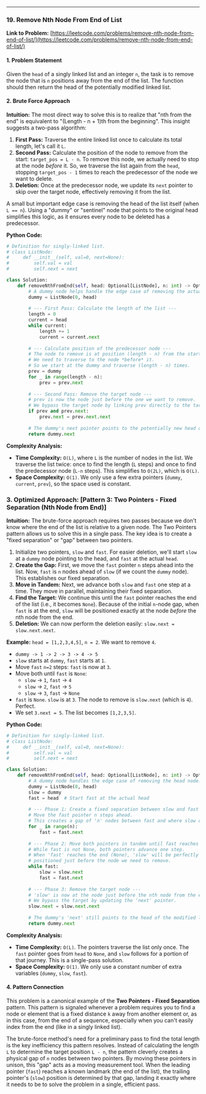 ---
### **19. Remove Nth Node From End of List**
**Link to Problem:** [https://leetcode.com/problems/remove-nth-node-from-end-of-list/](https://leetcode.com/problems/remove-nth-node-from-end-of-list/)

#### **1. Problem Statement**
Given the `head` of a singly linked list and an integer `n`, the task is to remove the node that is `n` positions away from the end of the list. The function should then return the head of the potentially modified linked list.

#### **2. Brute Force Approach**
**Intuition:**
The most direct way to solve this is to realize that "nth from the end" is equivalent to "(Length - n + 1)th from the beginning". This insight suggests a two-pass algorithm:

1.  **First Pass:** Traverse the entire linked list once to calculate its total length, let's call it `L`.
2.  **Second Pass:** Calculate the position of the node to remove from the start: `target_pos = L - n`. To remove this node, we actually need to stop at the node *before* it. So, we traverse the list again from the `head`, stopping `target_pos - 1` times to reach the predecessor of the node we want to delete.
3.  **Deletion:** Once at the predecessor node, we update its `next` pointer to skip over the target node, effectively removing it from the list.

A small but important edge case is removing the head of the list itself (when `L == n`). Using a "dummy" or "sentinel" node that points to the original head simplifies this logic, as it ensures every node to be deleted has a predecessor.

**Python Code:**
```python
# Definition for singly-linked list.
# class ListNode:
#     def __init__(self, val=0, next=None):
#         self.val = val
#         self.next = next

class Solution:
    def removeNthFromEnd(self, head: Optional[ListNode], n: int) -> Optional[ListNode]:
        # A dummy node helps handle the edge case of removing the actual head node.
        dummy = ListNode(0, head)
        
        # --- First Pass: Calculate the length of the list ---
        length = 0
        current = head
        while current:
            length += 1
            current = current.next
            
        # --- Calculate position of the predecessor node ---
        # The node to remove is at position (length - n) from the start (0-indexed).
        # We need to traverse to the node *before* it.
        # So we start at the dummy and traverse (length - n) times.
        prev = dummy
        for _ in range(length - n):
            prev = prev.next
            
        # --- Second Pass: Remove the target node ---
        # prev is now the node just before the one we want to remove.
        # We bypass the target node by linking prev directly to the target's next node.
        if prev and prev.next:
            prev.next = prev.next.next
            
        # The dummy's next pointer points to the potentially new head of the list.
        return dummy.next
```
**Complexity Analysis:**

*   **Time Complexity:** `O(L)`, where `L` is the number of nodes in the list. We traverse the list twice: once to find the length (`L` steps) and once to find the predecessor node (`L-n` steps). This simplifies to `O(2L)`, which is `O(L)`.
*   **Space Complexity:** `O(1)`. We only use a few extra pointers (`dummy`, `current`, `prev`), so the space used is constant.

### **3. Optimized Approach: [Pattern 3: Two Pointers - Fixed Separation (Nth Node from End)]**
**Intuition:**
The brute-force approach requires two passes because we don't know where the end of the list is relative to a given node. The Two Pointers pattern allows us to solve this in a single pass. The key idea is to create a "fixed separation" or "gap" between two pointers.

1.  Initialize two pointers, `slow` and `fast`. For easier deletion, we'll start `slow` at a `dummy` node pointing to the head, and `fast` at the actual `head`.
2.  **Create the Gap:** First, we move the `fast` pointer `n` steps ahead into the list. Now, `fast` is `n` nodes ahead of `slow` (if we count the `dummy` node). This establishes our fixed separation.
3.  **Move in Tandem:** Next, we advance both `slow` and `fast` one step at a time. They move in parallel, maintaining their fixed separation.
4.  **Find the Target:** We continue this until the `fast` pointer reaches the end of the list (i.e., it becomes `None`). Because of the initial `n`-node gap, when `fast` is at the end, `slow` will be positioned exactly at the node *before* the nth node from the end.
5.  **Deletion:** We can now perform the deletion easily: `slow.next = slow.next.next`.

**Example:** `head = [1,2,3,4,5]`, `n = 2`. We want to remove `4`.

*   `dummy -> 1 -> 2 -> 3 -> 4 -> 5`
*   `slow` starts at `dummy`, `fast` starts at `1`.
*   Move `fast` `n=2` steps: `fast` is now at `3`.
*   Move both until `fast` is `None`:
    *   `slow` -> `1`, `fast` -> `4`
    *   `slow` -> `2`, `fast` -> `5`
    *   `slow` -> `3`, `fast` -> `None`
*   `fast` is `None`. `slow` is at `3`. The node to remove is `slow.next` (which is `4`). Perfect.
*   We set `3.next = 5`. The list becomes `[1,2,3,5]`.

**Python Code:**
```python
# Definition for singly-linked list.
# class ListNode:
#     def __init__(self, val=0, next=None):
#         self.val = val
#         self.next = next

class Solution:
    def removeNthFromEnd(self, head: Optional[ListNode], n: int) -> Optional[ListNode]:
        # A dummy node handles the edge case of removing the head node.
        dummy = ListNode(0, head)
        slow = dummy
        fast = head  # Start fast at the actual head
        
        # --- Phase 1: Create a fixed separation between slow and fast ---
        # Move the fast pointer n steps ahead.
        # This creates a gap of 'n' nodes between fast and where slow originally pointed (head).
        for _ in range(n):
            fast = fast.next
            
        # --- Phase 2: Move both pointers in tandem until fast reaches the end ---
        # While fast is not None, both pointers advance one step.
        # When 'fast' reaches the end (None), 'slow' will be perfectly
        # positioned just before the node we need to remove.
        while fast:
            slow = slow.next
            fast = fast.next
            
        # --- Phase 3: Remove the target node ---
        # 'slow' is now at the node just before the nth node from the end.
        # We bypass the target by updating the 'next' pointer.
        slow.next = slow.next.next
        
        # The dummy's 'next' still points to the head of the modified list.
        return dummy.next
```
**Complexity Analysis:**

*   **Time Complexity:** `O(L)`. The pointers traverse the list only once. The `fast` pointer goes from `head` to `None`, and `slow` follows for a portion of that journey. This is a single-pass solution.
*   **Space Complexity:** `O(1)`. We only use a constant number of extra variables (`dummy`, `slow`, `fast`).

#### **4. Pattern Connection**
This problem is a canonical example of the **Two Pointers - Fixed Separation** pattern. This pattern is signaled whenever a problem requires you to find a node or element that is a fixed distance `k` away from another element or, as in this case, from the end of a sequence, especially when you can't easily index from the end (like in a singly linked list).

The brute-force method's need for a preliminary pass to find the total length is the key inefficiency this pattern resolves. Instead of calculating the length `L` to determine the target position `L - n`, the pattern cleverly creates a physical gap of `n` nodes between two pointers. By moving these pointers in unison, this "gap" acts as a moving measurement tool. When the leading pointer (`fast`) reaches a known landmark (the end of the list), the trailing pointer's (`slow`) position is determined by that gap, landing it exactly where it needs to be to solve the problem in a single, efficient pass.